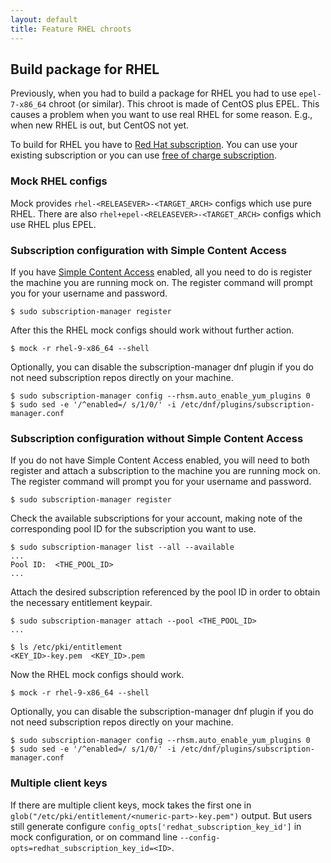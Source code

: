 ```yaml
---
layout: default
title: Feature RHEL chroots
---
```

## Build package for RHEL

Previously, when you had to build a package for RHEL you had to use `epel-7-x86_64` chroot (or similar). This chroot is made of CentOS plus EPEL. This causes a problem when you want to use real RHEL for some reason. E.g., when new RHEL is out, but CentOS not yet.

To build for RHEL you have to [Red Hat subscription](https://www.redhat.com/en/store/linux-platforms). You can use your existing subscription or you can use [free of charge subscription](https://developers.redhat.com/blog/2016/03/31/no-cost-rhel-developer-subscription-now-available/).

### Mock RHEL configs

Mock provides `rhel-<RELEASEVER>-<TARGET_ARCH>` configs which use pure RHEL.
There are also `rhel+epel-<RELEASEVER>-<TARGET_ARCH>` configs which use RHEL plus EPEL.

### Subscription configuration with Simple Content Access

If you have [Simple Content Access](https://access.redhat.com/articles/simple-content-access#how-do-i-enable-simple-content-access-for-red-hat-subscription-management-2) enabled,
all you need to do is register the machine you are running mock on.
The register command will prompt you for your username and password.

```
$ sudo subscription-manager register
```

After this the RHEL mock configs should work without further action.

```
$ mock -r rhel-9-x86_64 --shell
```

Optionally, you can disable the subscription-manager dnf plugin if you do not need subscription repos directly on your machine.

```
$ sudo subscription-manager config --rhsm.auto_enable_yum_plugins 0
$ sudo sed -e '/^enabled=/ s/1/0/' -i /etc/dnf/plugins/subscription-manager.conf
```

### Subscription configuration without Simple Content Access

If you do not have Simple Content Access enabled,
you will need to both register and attach a subscription to the machine you are running mock on.
The register command will prompt you for your username and password.

```
$ sudo subscription-manager register
```

Check the available subscriptions for your account,
making note of the corresponding pool ID for the subscription you want to use.

```
$ sudo subscription-manager list --all --available
...
Pool ID:  <THE_POOL_ID>
...
```

Attach the desired subscription referenced by the pool ID in order to obtain the necessary entitlement keypair.

```
$ sudo subscription-manager attach --pool <THE_POOL_ID>
...

$ ls /etc/pki/entitlement
<KEY_ID>-key.pem  <KEY_ID>.pem
```

Now the RHEL mock configs should work.

```
$ mock -r rhel-9-x86_64 --shell
```

Optionally, you can disable the subscription-manager dnf plugin if you do not need subscription repos directly on your machine.

```
$ sudo subscription-manager config --rhsm.auto_enable_yum_plugins 0
$ sudo sed -e '/^enabled=/ s/1/0/' -i /etc/dnf/plugins/subscription-manager.conf
```

### Multiple client keys

If there are multiple client keys,
mock takes the first one in `glob("/etc/pki/entitlement/<numeric-part>-key.pem")` output.
But users still generate configure `config_opts['redhat_subscription_key_id']` in mock configuration,
or on command line `--config-opts=redhat_subscription_key_id=<ID>`.
